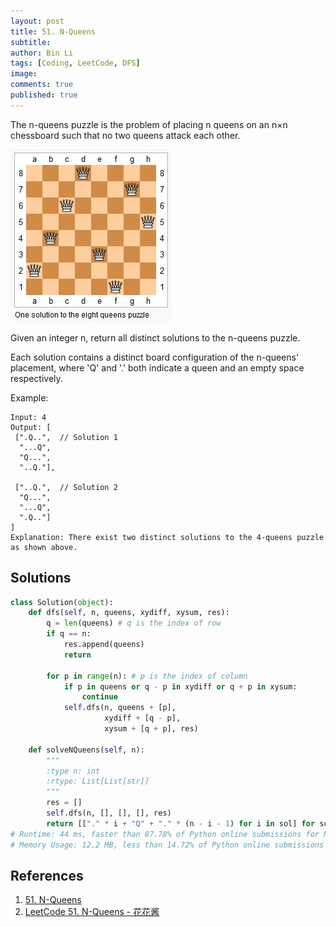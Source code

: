 ```yaml
---
layout: post
title: 51. N-Queens
subtitle: 
author: Bin Li
tags: [Coding, LeetCode, DFS]
image: 
comments: true
published: true
---
```


The n-queens puzzle is the problem of placing n queens on an n×n chessboard such that no two queens attack each other.

![](/img/media/15634559500760.jpg)


Given an integer n, return all distinct solutions to the n-queens puzzle.

Each solution contains a distinct board configuration of the n-queens' placement, where 'Q' and '.' both indicate a queen and an empty space respectively.

Example:
```
Input: 4
Output: [
 [".Q..",  // Solution 1
  "...Q",
  "Q...",
  "..Q."],

 ["..Q.",  // Solution 2
  "Q...",
  "...Q",
  ".Q.."]
]
Explanation: There exist two distinct solutions to the 4-queens puzzle as shown above.
```

## Solutions

```python
class Solution(object):
    def dfs(self, n, queens, xydiff, xysum, res):
        q = len(queens) # q is the index of row
        if q == n:
            res.append(queens)
            return
        
        for p in range(n): # p is the index of column
            if p in queens or q - p in xydiff or q + p in xysum:
                continue
            self.dfs(n, queens + [p], 
                     xydiff + [q - p], 
                     xysum + [q + p], res)
            
    def solveNQueens(self, n):
        """
        :type n: int
        :rtype: List[List[str]]
        """
        res = []
        self.dfs(n, [], [], [], res)
        return [["." * i + "Q" + "." * (n - i - 1) for i in sol] for sol in res]
# Runtime: 44 ms, faster than 87.78% of Python online submissions for N-Queens.
# Memory Usage: 12.2 MB, less than 14.72% of Python online submissions for N-Queens.
```

## References
1. [51. N-Queens](https://leetcode.com/problems/n-queens/)
2. [LeetCode 51. N-Queens - 花花酱](https://www.youtube.com/watch?v=Xa-yETqFNEQ)